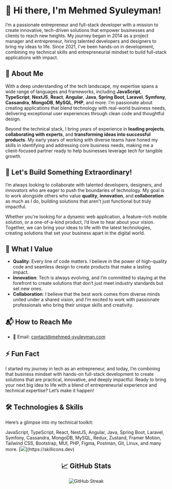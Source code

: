 # 👋 Hi there, I'm Mehmed Syuleyman!

I’m a passionate entrepreneur and full-stack developer with a mission to create innovative, tech-driven solutions that empower businesses and clients to reach new heights. My journey began in 2014 as a project manager and entrepreneur, hiring talented developers and designers to bring my ideas to life. Since 2021, I've been hands-on in development, combining my technical skills and entrepreneurial mindset to build full-stack applications with impact.

## 🚀 About Me
With a deep understanding of the tech landscape, my expertise spans a wide range of languages and frameworks, including **JavaScript**, **TypeScript**, **NextJS**, **React**, **Angular**, **Java**, **Spring Boot**, **Laravel**, **Symfony**, **Cassandra**, **MongoDB**, **MySQL**, **PHP**, and more. I’m passionate about creating applications that blend technology with real-world business needs, delivering exceptional user experiences through clean code and thoughtful design.

Beyond the technical stack, I bring years of experience in **leading projects**, **collaborating with experts**, and **transforming ideas into successful products**. My early years of working with diverse teams have honed my skills in identifying and addressing core business needs, making me a client-focused partner ready to help businesses leverage tech for tangible growth.

## 🤝 Let's Build Something Extraordinary!
I’m always looking to collaborate with talented developers, designers, and innovators who are eager to push the boundaries of technology. My goal is to work alongside others who value **quality**, **innovation**, and **collaboration** as much as I do, building solutions that aren’t just functional but truly impactful.

Whether you're looking for a dynamic web application, a feature-rich mobile solution, or a one-of-a-kind product, I’d love to hear about your vision. Together, we can bring your ideas to life with the latest technologies, creating solutions that set your business apart in the digital world.

## 🌟 What I Value
- **Quality**: Every line of code matters. I believe in the power of high-quality code and seamless design to create products that make a lasting impact.
- **Innovation**: Tech is always evolving, and I’m committed to staying at the forefront to create solutions that don’t just meet industry standards but set new ones.
- **Collaboration**: I believe that the best work comes from diverse minds united under a shared vision, and I’m excited to work with passionate professionals who bring their unique skills and creativity.

## 📬 How to Reach Me
- 📧 Email: [contact@mehmed-syuleyman.com](mailto:contact@mehmed-syuleyman.com)

## ⚡ Fun Fact
I started my journey in tech as an entrepreneur, and today, I’m combining that business mindset with hands-on full-stack development to create solutions that are practical, innovative, and deeply impactful. Ready to bring your next big idea to life with a blend of entrepreneurial experience and technical expertise? Let’s make it happen!

## 🛠️ Technologies & Skills
Here’s a glimpse into my technical toolkit:

JavaScript, TypeScript, React, NestJS, Angular, Java, Spring Boot, Laravel, Symfony, Cassandra, MongoDB, MySQL, Redux, Zustand, Framer Motion, Tailwind CSS, Bootstrap, MUI, PHP, Figma, Postman, Git, Linux, and many more.
[![](https://skillicons.dev/icons?i=js,ts,react,angular,redux,nodejs,mongodb,html,css,sass,materialui,tailwind,bootstrap,figma,php,laravel,symfony,mysql,java,maven,spring,postman,regex,linux,powershell,git,)](https://skillicons.dev)

<h2 align="center">
  📈 GitHub Stats
</h2>

<p align="center">
  <img src="https://da20shadow-streak-stats.vercel.app?user=da20shadow" alt="GitHub Streak" />
</p>
<!--
[![GitHub Streak](https://da20shadow-streak-stats.vercel.app?user=da20shadow)](https://git.io/streak-stats)
-->

<!--
More stats here https://github.com/rzashakeri/beautify-github-profile?ref=producthunt
<img src='https://github-readme-stats.vercel.app/api?username=da20shadow&show_icons=true&theme=dracula' alt='github stat' width='46%' align='right'/>
-->
<!--
<img src='https://github-readme-stats.vercel.app.app/api/top-langs/?username=da20shadow&layout=compact' alt='github stat' width='40%' align='right'/>
-->
